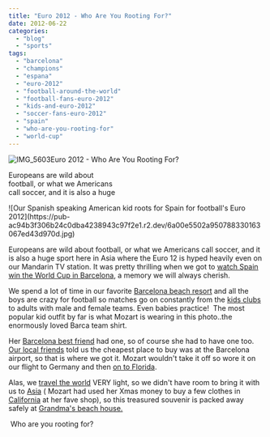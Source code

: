 ```yaml
---
title: "Euro 2012 - Who Are You Rooting For?"
date: 2012-06-22
categories: 
  - "blog"
  - "sports"
tags: 
  - "barcelona"
  - "champions"
  - "espana"
  - "euro-2012"
  - "football-around-the-world"
  - "football-fans-euro-2012"
  - "kids-and-euro-2012"
  - "soccer-fans-euro-2012"
  - "spain"
  - "who-are-you-rooting-for"
  - "world-cup"
---
```


![IMG_5603](https://pub-ac94b3f306b24c0dba4238943c97f2e1.r2.dev/6a00e5502a950788330163067ed382970d.jpg)Euro 2012 - Who Are You Rooting For?

Europeans are wild about  
football, or what we Americans  
call soccer, and it is also a huge

<!--more--> ![Our Spanish speaking American kid roots for Spain for football's Euro 2012](https://pub-ac94b3f306b24c0dba4238943c97f2e1.r2.dev/6a00e5502a950788330163067ed43d970d.jpg)

Europeans are wild about football, or what we Americans call soccer, and it is also a huge sport here in Asia where the Euro 12 is hyped heavily even on our Mandarin TV station. It was pretty thrilling when we got to [watch Spain win the World Cup in Barcelona](https://pub-ac94b3f306b24c0dba4238943c97f2e1.r2.dev/2010/07/watching-spain-win-the-world-cup-in-barcelona-celebrations-fifa-football-fever-europe-travel-resort.html "spain win the world cup in Barcelona"), a memory we will always cherish.  
  
We spend a lot of time in our favorite [Barcelona beach resort](https://pub-ac94b3f306b24c0dba4238943c97f2e1.r2.dev/2007/05/barcelona-beach.html) and all the boys are crazy for football so matches go on constantly from the [kids clubs](https://pub-ac94b3f306b24c0dba4238943c97f2e1.r2.dev/2010/08/camping-europe-with-kids-free-kids-clubs-family-friendly-international-travel-tips.html "kids clubs ") to adults with male and female teams. Even babies practice!  The most popular kid outfit by far is what Mozart is wearing in this photo..the enormously loved Barca team shirt.  
  
Her [Barcelona best friend](https://pub-ac94b3f306b24c0dba4238943c97f2e1.r2.dev/2012/04/best-friends-around-the-world-traveling-with-school-age-kids.html "Barcelona best friend") had one, so of course she had to have one too. [Our local friends](https://pub-ac94b3f306b24c0dba4238943c97f2e1.r2.dev/2011/06/delicious-dinner-in-barcelona.html "Our local Spanish friends") told us the cheapest place to buy was at the Barcelona airport, so that is where we got it. Mozart wouldn't take it off so wore it on our flight to Germany and then [on to Florida](https://pub-ac94b3f306b24c0dba4238943c97f2e1.r2.dev/2011/10/florida-road-trip-sun-fun-family-vacation.html "Florida vacation").  
  
Alas, we [travel the world](https://pub-ac94b3f306b24c0dba4238943c97f2e1.r2.dev/2011/07/what-our-nomadic-travel-lifestyle-looks-like-family-fun.html "travel the world as a family") VERY light, so we didn't have room to bring it with us to [Asia](https://pub-ac94b3f306b24c0dba4238943c97f2e1.r2.dev/2011/01/tropical-winter-home-in-penang-malaysia-location-indenpendent-digital-nomad-long-term-travel-tips-.html "Penang ") ( Mozart had used her Xmas money to buy a few clothes in [California](https://pub-ac94b3f306b24c0dba4238943c97f2e1.r2.dev/2012/02/beautiful-capitola-californias-oldest-beach.html "capitola california") at her fave shop), so this treasured souvenir is packed away safely at [Grandma's beach house.](https://pub-ac94b3f306b24c0dba4238943c97f2e1.r2.dev/2012/01/california-beach-new-years-day.html "Grandma's beach house in California")  
  
 Who are you rooting for?
